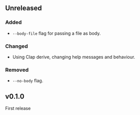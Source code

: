 ## Unreleased 

### Added

- `--body-file` flag for passing a file as body.

### Changed

- Using Clap derive, changing help messages and behaviour.

### Removed

- `--no-body` flag.

## v0.1.0

First release